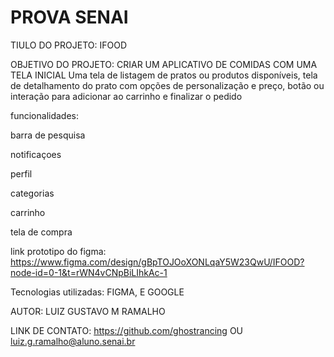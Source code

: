 # PROVA SENAI
TIULO DO PROJETO: IFOOD

OBJETIVO DO PROJETO: CRIAR UM APLICATIVO DE COMIDAS
COM UMA TELA INICIAL
Uma tela de listagem de pratos ou produtos disponíveis,
tela de detalhamento do prato com opções de personalização e preço,
botão ou interação para adicionar ao carrinho e finalizar o pedido

funcionalidades: 

barra de pesquisa

notificaçoes

perfil

categorias

carrinho

tela de compra

link prototipo do figma: https://www.figma.com/design/gBpTOJOoXONLqaY5W23QwU/IFOOD?node-id=0-1&t=rWN4vCNpBiLIhkAc-1

Tecnologias utilizadas: FIGMA, E GOOGLE

AUTOR: LUIZ GUSTAVO M RAMALHO

LINK DE CONTATO: https://github.com/ghostrancing OU luiz.g.ramalho@aluno.senai.br

